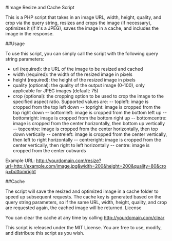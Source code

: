 #Image Resize and Cache Script

This is a PHP script that takes in an image URL, width, height, quality, and crop via the query string, resizes and crops the image (if necessary), optimizes it (if it's a JPEG), saves the image in a cache, and includes the image in the response.

##Usage

To use this script, you can simply call the script with the following query string parameters:

-    url (required): the URL of the image to be resized and cached
-    width (required): the width of the resized image in pixels
-    height (required): the height of the resized image in pixels
-    quality (optional): the quality of the output image (0-100), only applicable for JPEG images (default: 75)
-    crop (optional): the cropping option to be used to crop the image to the specified aspect ratio. Supported values are:
--        topleft: image is cropped from the top left down
--        topright: image is cropped from the top right down
--        bottomleft: image is cropped from the bottom left up
--        bottomright: image is cropped from the bottom right up
--        bottomcentre: image is cropped from the center horizontally, then bottom up vertically
--        topcentre: image is cropped from the center horizontally, then top down vertically
--        centreleft: image is cropped from the center vertically, then left to right horizontally
--        centreright: image is cropped from the center vertically, then right to left horizontally
--        centre: image is cropped from the center outwards

Example URL: http://yourdomain.com/resize?url=http://example.com/image.jpg&width=200&height=200&quality=80&crop=bottomright

##Cache

The script will save the resized and optimized image in a cache folder to speed up subsequent requests. The cache key is generated based on the query string parameters, so if the same URL, width, height, quality, and crop are requested again, the cached image will be returned.
License

You can clear the cache at any time by calling http://yourdomain.com/clear

This script is released under the MIT License. You are free to use, modify, and distribute this script as you wish.
